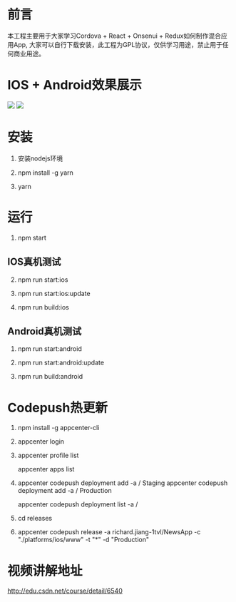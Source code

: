 # 前言
本工程主要用于大家学习Cordova + React + Onsenui + Redux如何制作混合应用App, 大家可以自行下载安装，此工程为GPL协议，仅供学习用途，禁止用于任何商业用途。

# IOS + Android效果展示

<img src="readme/ios-show.gif">
<img src="readme/android-show.gif">

# 安装

1. 安装nodejs环境

2. npm install -g yarn

3. yarn

# 运行

1. npm start


## IOS真机测试

2. npm run start:ios

3. npm run start:ios:update

4. npm run build:ios

## Android真机测试

1. npm run start:android

2. npm run start:android:update

3. npm run build:android

# Codepush热更新

1. npm install -g appcenter-cli

2. appcenter login

3. appcenter profile list

   appcenter apps list

4. appcenter codepush deployment add -a <ownerName>/<appName> Staging
   appcenter codepush deployment add -a <ownerName>/<appName> Production

   appcenter codepush deployment list -a <ownerName>/<appName>

5. cd releases

6. appcenter codepush release -a richard.jiang-1tvl/NewsApp -c "./platforms/ios/www"  -t "*" -d "Production"

# 视频讲解地址

<a href="http://edu.csdn.net/course/detail/6540" target="_blank">http://edu.csdn.net/course/detail/6540</a>

